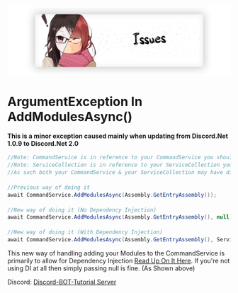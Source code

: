 <p align="center">
    <img src="../Images/ArgumentException.png">
</p>

# ArgumentException In AddModulesAsync()
**This is a minor exception caused mainly when updating from Discord.Net 1.0.9 to Discord.Net 2.0**

```cs
//Note: CommandService is in reference to your CommandService you should have setup in your CommandHandler.
//Note: ServiceCollection is in reference to your ServiceCollection you may have setup for injecting your services for Dependancy Injection.
//As such both your CommandService & your ServiceCollection may have different names.

//Previous way of doing it
await CommandService.AddModulesAsync(Assembly.GetEntryAssembly());

//New way of doing it (No Dependency Injection)
await CommandService.AddModulesAsync(Assembly.GetEntryAssembly(), null);

//New way of doing it (With Dependency Injection)
await CommandService.AddModulesAsync(Assembly.GetEntryAssembly(), ServiceCollection);
```

This new way of handling adding your Modules to the CommandService is primarily to allow for Dependency Injection [Read Up On It Here](https://docs.stillu.cc/guides/commands/dependency-injection.html). If you're not using DI at all then simply passing null is fine. (As Shown above)

Discord:  [Discord-BOT-Tutorial Server](https://discord.gg/cGhEZuk)
